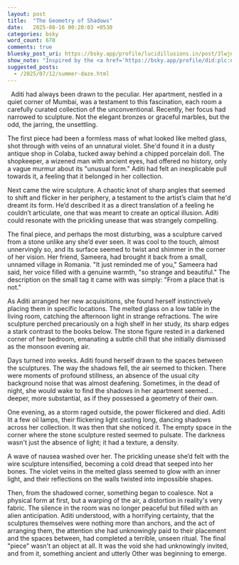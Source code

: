 ```yaml
---
layout: post
title:  "The Geometry of Shadows"
date:   2025-08-16 00:20:03 +0530
categories: bsky
word_count: 670
comments: true
bluesky_post_uri: https://bsky.app/profile/lucidillusions.in/post/3lwjnu5zdes2n
show_note: "Inspired by the <a href='https://bsky.app/profile/did:plc:ngskvfckmjjy7cbfmsa7u2io/feed/bsasf'>#BlueSkyArtShow</a>'s August 16th theme: <strong>Pieces</strong>, this story is my contribution."
suggested_posts:
  - /2025/07/12/summer-daze.html
---
```


&nbsp; Aditi had always been drawn to the peculiar. Her apartment, nestled in a quiet corner of Mumbai, was a testament to this fascination, each room a carefully curated collection of the unconventional. Recently, her focus had narrowed to sculpture. Not the elegant bronzes or graceful marbles, but the odd, the jarring, the unsettling.

The first piece had been a formless mass of what looked like melted glass, shot through with veins of an unnatural violet. She'd found it in a dusty antique shop in Colaba, tucked away behind a chipped porcelain doll. The shopkeeper, a wizened man with ancient eyes, had offered no history, only a vague murmur about its "unusual form." Aditi had felt an inexplicable pull towards it, a feeling that it belonged in her collection.

Next came the wire sculpture. A chaotic knot of sharp angles that seemed to shift and flicker in her periphery, a testament to the artist’s claim that he'd dreamt its form. He’d described it as a direct translation of a feeling he couldn’t articulate, one that was meant to create an optical illusion. Aditi could resonate with the prickling unease that was strangely compelling.

The final piece, and perhaps the most disturbing, was a sculpture carved from a stone unlike any she’d ever seen. It was cool to the touch, almost unnervingly so, and its surface seemed to twist and shimmer in the corner of her vision. Her friend, Sameera, had brought it back from a small, unnamed village in Romania. "It just reminded me of you," Sameera had said, her voice filled with a genuine warmth, "so strange and beautiful." The description on the small tag it came with was simply: "From a place that is not."

As Aditi arranged her new acquisitions, she found herself instinctively placing them in specific locations. The melted glass on a low table in the living room, catching the afternoon light in strange refractions. The wire sculpture perched precariously on a high shelf in her study, its sharp edges a stark contrast to the books below. The stone figure rested in a darkened corner of her bedroom, emanating a subtle chill that she initially dismissed as the monsoon evening air.

Days turned into weeks. Aditi found herself drawn to the spaces between the sculptures. The way the shadows fell, the air seemed to thicken. There were moments of profound stillness, an absence of the usual city background noise that was almost deafening. Sometimes, in the dead of night, she would wake to find the shadows in her apartment seemed… deeper, more substantial, as if they possessed a geometry of their own.

One evening, as a storm raged outside, the power flickered and died. Aditi lit a few oil lamps, their flickering light casting long, dancing shadows across her collection. It was then that she noticed it. The empty space in the corner where the stone sculpture rested seemed to pulsate. The darkness wasn't just the absence of light; it had a texture, a density.

A wave of nausea washed over her. The prickling unease she’d felt with the wire sculpture intensified, becoming a cold dread that seeped into her bones. The violet veins in the melted glass seemed to glow with an inner light, and their reflections on the walls twisted into impossible shapes.

Then, from the shadowed corner, something began to coalesce. Not a physical form at first, but a warping of the air, a distortion in reality's very fabric. The silence in the room was no longer peaceful but filled with an alien anticipation. Aditi understood, with a horrifying certainty, that the sculptures themselves were nothing more than anchors, and the act of arranging them, the attention she had unknowingly paid to their placement and the spaces between, had completed a terrible, unseen ritual. The final "piece" wasn't an object at all. It was the void she had unknowingly invited, and from it, something ancient and utterly Other was beginning to emerge.
